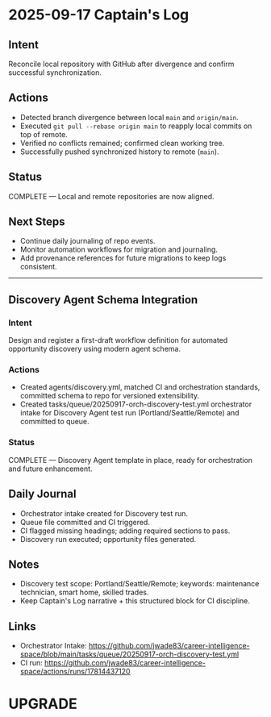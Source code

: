 # 2025-09-17 Captain's Log

## Intent
Reconcile local repository with GitHub after divergence and confirm successful synchronization.

## Actions
- Detected branch divergence between local `main` and `origin/main`.
- Executed `git pull --rebase origin main` to reapply local commits on top of remote.
- Verified no conflicts remained; confirmed clean working tree.
- Successfully pushed synchronized history to remote (`main`).

## Status
COMPLETE — Local and remote repositories are now aligned.

## Next Steps
- Continue daily journaling of repo events.
- Monitor automation workflows for migration and journaling.
- Add provenance references for future migrations to keep logs consistent.

---

## Discovery Agent Schema Integration

### Intent
Design and register a first-draft workflow definition for automated opportunity discovery using modern agent schema.

### Actions
- Created agents/discovery.yml, matched CI and orchestration standards, committed schema to repo for versioned extensibility.
- Created tasks/queue/20250917-orch-discovery-test.yml orchestrator intake for Discovery Agent test run (Portland/Seattle/Remote) and committed to queue.

### Status
COMPLETE — Discovery Agent template in place, ready for orchestration and future enhancement.

## Daily Journal
- Orchestrator intake created for Discovery test run.
- Queue file committed and CI triggered.
- CI flagged missing headings; adding required sections to pass.
- Discovery run executed; opportunity files generated.

## Notes
- Discovery test scope: Portland/Seattle/Remote; keywords: maintenance technician, smart home, skilled trades.
- Keep Captain's Log narrative + this structured block for CI discipline.

## Links
- Orchestrator Intake: https://github.com/jwade83/career-intelligence-space/blob/main/tasks/queue/20250917-orch-discovery-test.yml
- CI run: https://github.com/jwade83/career-intelligence-space/actions/runs/17814437120

# UPGRADE
